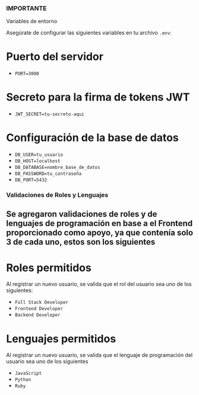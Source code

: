 ### IMPORTANTE

Variables de entorno

Asegúrate de configurar las siguientes variables en tu archivo `.env`:

# Puerto del servidor
- `PORT=3000`

# Secreto para la firma de tokens JWT
- `JWT_SECRET=tu-secreto-aqui `

# Configuración de la base de datos
- `DB_USER=tu_usuario`
- `DB_HOST=localhost`
- `DB_DATABASE=nombre_base_de_datos`
- `DB_PASSWORD=tu_contraseña`
- `DB_PORT=5432`

### Validaciones de Roles y Lenguajes

## Se agregaron validaciones de roles y de lenguajes de programación en base a el Frontend proporcionado como apoyo, ya que contenía solo 3 de cada uno, estos son los siguientes

# Roles permitidos
Al registrar un nuevo usuario, se valida que el rol del usuario sea uno de los siguientes:

- `Full Stack Developer`
- `Frontend Developer`
- `Backend Developer`

# Lenguajes permitidos 
Al registrar un nuevo usuario, se valida que el lenguaje de programación del usuario sea uno de los siguientes
- `JavaScript`
- `Python`
- `Ruby`
